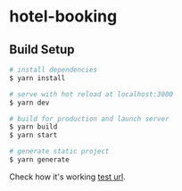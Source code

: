 # hotel-booking

## Build Setup

```bash
# install dependencies
$ yarn install

# serve with hot reload at localhost:3000
$ yarn dev

# build for production and launch server
$ yarn build
$ yarn start

# generate static project
$ yarn generate
```

Check how it's working [test url](https://hotel-booking-inky.vercel.app/).
